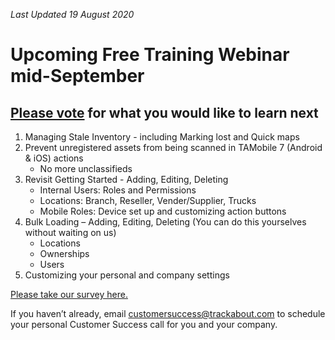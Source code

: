 *Last Updated 19 August 2020*

# Upcoming Free Training Webinar mid-September

## [Please vote](https://docs.google.com/forms/d/e/1FAIpQLSd8JlL7eO2d6QdokZ3eWIGa3zCQ5pFcaHgxZEVUwincexLv5w/viewform) for what you would like to learn next

1. Managing Stale Inventory - including Marking lost and Quick maps
2. Prevent unregistered assets from being scanned in TAMobile 7 (Android & iOS) actions
    * No more unclassifieds
3. Revisit Getting Started - Adding, Editing, Deleting
    * Internal Users: Roles and Permissions
    * Locations: Branch, Reseller, Vender/Supplier, Trucks
    * Mobile Roles: Device set up and customizing action buttons
4. Bulk Loading – Adding, Editing, Deleting (You can do this yourselves without waiting on us)
    * Locations
    * Ownerships
    * Users
5. Customizing your personal and company settings

[Please take our survey here.](https://docs.google.com/forms/d/e/1FAIpQLSd8JlL7eO2d6QdokZ3eWIGa3zCQ5pFcaHgxZEVUwincexLv5w/viewform)

If you haven’t already, email [customersuccess@trackabout.com](mailto:customersuccess@trackabout.com) to schedule your personal Customer Success call for you and your company.